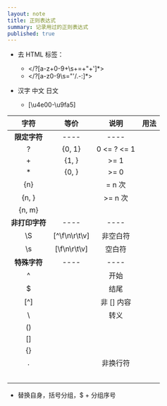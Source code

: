 ```yaml
---
layout: note
title: 正则表达式
summary: 记录用过的正则表达式
published: true
---
```


- 去 HTML 标签：
	- </?[a-z+0-9+\s+=+"+']*>
	- </?[a-z0-9\s="'/\.\-:]*>


- 汉字 中文 日文
	- [\u4e00-\u9fa5]

|      字符      |     等价      |    说明     | 用法 |
| :------------: | :-----------: | :---------: | ---- |
|  **限定字符**  |     ----      |    ----     |      |
|       ?        |    {0, 1}     | 0 <= ? <= 1 |      |
|       +        |     {1, }     |    >= 1     |      |
|       *        |     {0, }     |    >= 0     |      |
|      {n}       |               |   = n 次    |      |
|     {n, }      |               |   >= n 次   |      |
|     {n, m}     |               |             |      |
| **非打印字符** |     ----      |    ----     |      |
|       \S       | [^\f\n\r\t\v] |  非空白符   |      |
|       \s       | [\f\n\r\t\v]  |   空白符    |      |
|  **特殊字符**  |     ----      |    ----     |      |
|       ^        |               |    开始     |      |
|       $        |               |    结尾     |      |
|      [^]       |               | 非 [] 内容  |      |
|       \        |               |    转义     |      |
|       ()       |               |             |      |
|       []       |               |             |      |
|       {}       |               |             |      |
|       .        |               |  非换行符   |      |
|                |               |             |      |
|                |               |             |      |
|                |               |             |      |
|                |               |             |      |
|                |               |             |      |

- 替换自身，括号分组，$ + 分组序号